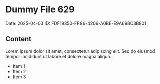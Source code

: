 # Dummy File 629

Date: 2025-04-03
ID: FDF19350-FF86-4206-A0BE-E9A69BC3B801

## Content

Lorem ipsum dolor sit amet, consectetur adipiscing elit.
Sed do eiusmod tempor incididunt ut labore et dolore magna aliqua.

* Item 1
* Item 2
* Item 3
